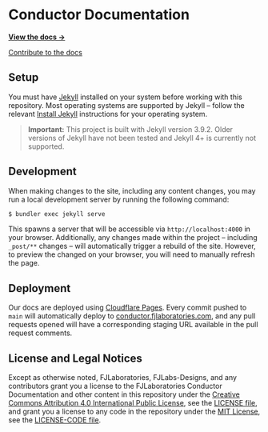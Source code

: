 # Conductor Documentation

**[View the docs →](https://conductor.fjlaboratories.com/)**

[Contribute to the docs](https://github.com/fjlabs-designs/conductor-documentation/blob/main/CONTRIBUTING.md)

## Setup

You must have [Jekyll](https://jekyllrb.com/) installed on your system before working with this repository. Most operating systems are supported by Jekyll – follow the relevant [Install Jekyll](https://jekyllrb.com/docs/installation/) instructions for your operating system.

> **Important:** This project is built with Jekyll version 3.9.2. Older versions of Jekyll have not been tested and Jekyll 4+ is currently not supported.

## Development

When making changes to the site, including any content changes, you may run a local development server by running the following command:

```sh
$ bundler exec jekyll serve
```

This spawns a server that will be accessible via `http://localhost:4000` in your browser. Additionally, any changes made within the project – including `_post/**` changes – will automatically trigger a rebuild of the site. However, to preview the changed on your browser, you will need to manually refresh the page.

## Deployment

Our docs are deployed using [Cloudflare Pages](https://pages.cloudflare.com). Every commit pushed to `main` will automatically deploy to [conductor.fjlaboratories.com](https://conductor.fjlaboratories.com), and any pull requests opened will have a corresponding staging URL available in the pull request comments.

## License and Legal Notices

Except as otherwise noted, FJLaboratories, FJLabs-Designs, and any contributors grant you a license to the FJLaboratories Conductor Documentation and other content in this repository under the [Creative Commons Attribution 4.0 International Public License](https://creativecommons.org/licenses/by/4.0/legalcode), see the [LICENSE file](https://github.com/fjlabs-designs/conductor-documentation/blob/main/LICENSE), and grant you a license to any code in the repository under the [MIT License](https://opensource.org/licenses/MIT), see the [LICENSE-CODE file](https://github.com/fjlabs-designs/conductor-documentation/blob/main/LICENSE-CODE).